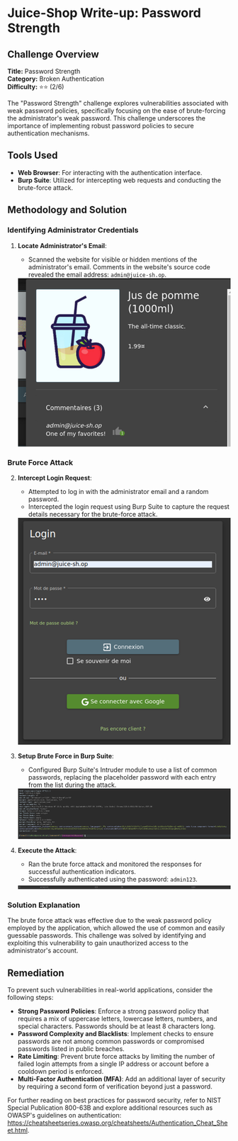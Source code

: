 # Juice-Shop Write-up: Password Strength

## Challenge Overview

**Title:** Password Strength\
**Category:** Broken Authentication\
**Difficulty:** ⭐⭐ (2/6)

The "Password Strength" challenge explores vulnerabilities associated with weak password policies, specifically focusing on the ease of brute-forcing the administrator's weak password. This challenge underscores the importance of implementing robust password policies to secure authentication mechanisms.

## Tools Used

- **Web Browser**: For interacting with the authentication interface.
- **Burp Suite**: Utilized for intercepting web requests and conducting the brute-force attack.

## Methodology and Solution

### Identifying Administrator Credentials

1. **Locate Administrator's Email**:
   - Scanned the website for visible or hidden mentions of the administrator's email. Comments in the website's source code revealed the email address: `admin@juice-sh.op`.

   <img src="../assets/difficulty2/password_strength_1.png" alt="email" width="500px">

### Brute Force Attack

2. **Intercept Login Request**:
   - Attempted to log in with the administrator email and a random password.
   - Intercepted the login request using Burp Suite to capture the request details necessary for the brute-force attack.

   <img src="../assets/difficulty2/password_strength_2.png" alt="login capture" width="500px">

3. **Setup Brute Force in Burp Suite**:
   - Configured Burp Suite's Intruder module to use a list of common passwords, replacing the placeholder password with each entry from the list during the attack.

   <img src="../assets/difficulty2/password_strength_3.png" alt="request" width="500px">

4. **Execute the Attack**:
   - Ran the brute force attack and monitored the responses for successful authentication indicators.
   - Successfully authenticated using the password: `admin123`.

   <img src="../assets/difficulty2/password_strength_4.png" alt="result" width="500px">


### Solution Explanation

The brute force attack was effective due to the weak password policy employed by the application, which allowed the use of common and easily guessable passwords. This challenge was solved by identifying and exploiting this vulnerability to gain unauthorized access to the administrator's account.

## Remediation

To prevent such vulnerabilities in real-world applications, consider the following steps:

- **Strong Password Policies**: Enforce a strong password policy that requires a mix of uppercase letters, lowercase letters, numbers, and special characters. Passwords should be at least 8 characters long.
- **Password Complexity and Blacklists**: Implement checks to ensure passwords are not among common passwords or compromised passwords listed in public breaches.
- **Rate Limiting**: Prevent brute force attacks by limiting the number of failed login attempts from a single IP address or account before a cooldown period is enforced.
- **Multi-Factor Authentication (MFA)**: Add an additional layer of security by requiring a second form of verification beyond just a password.

For further reading on best practices for password security, refer to NIST Special Publication 800-63B and explore additional resources such as OWASP's guidelines on authentication: https://cheatsheetseries.owasp.org/cheatsheets/Authentication_Cheat_Sheet.html.

